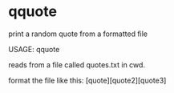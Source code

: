 # qquote
print a random quote from a formatted file 

USAGE: qquote 

reads from a file called quotes.txt in cwd.

format the file like this: [quote][quote2][quote3]
